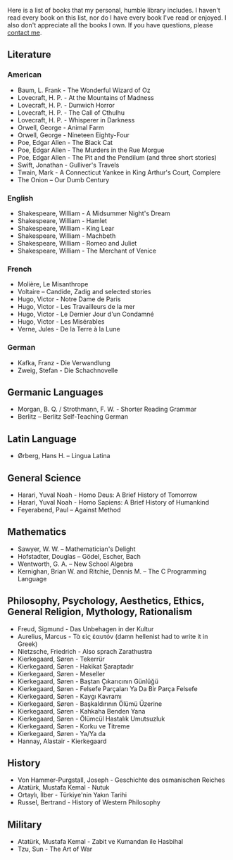 Here is a list of books that my personal, humble library includes. I haven't read every book on this list, nor do I have every book I've read or enjoyed. I also don't appreciate all the books I own. If you have questions, please [contact me](mailto:serhanekici@serhanekici.com).

## Literature

### American

* Baum, L. Frank - The Wonderful Wizard of Oz
* Lovecraft, H. P. - At the Mountains of Madness
* Lovecraft, H. P. - Dunwich Horror
* Lovecraft, H. P. - The Call of Cthulhu
* Lovecraft, H. P. - Whisperer in Darkness
* Orwell, George - Animal Farm
* Orwell, George - Nineteen Eighty-Four
* Poe, Edgar Allen - The Black Cat
* Poe, Edgar Allen - The Murders in the Rue Morgue
* Poe, Edgar Allen - The Pit and the Pendilum (and three short stories)
* Swift, Jonathan - Gulliver's Travels
* Twain, Mark - A Connecticut Yankee in King Arthur's Court, Complere
* The Onion – Our Dumb Century

### English

* Shakespeare, William - A Midsummer Night's Dream
* Shakespeare, William - Hamlet
* Shakespeare, William - King Lear
* Shakespeare, William - Machbeth
* Shakespeare, William - Romeo and Juliet
* Shakespeare, William - The Merchant of Venice

### French

* Molière, Le Misanthrope
* Voltaire – Candide, Zadig and selected stories
* Hugo, Victor - Notre Dame de Paris
* Hugo, Victor - Les Travailleurs de la mer
* Hugo, Victor - Le Dernier Jour d'un Condamné
* Hugo, Victor - Les Misérables
* Verne, Jules - De la Terre à la Lune

### German

* Kafka, Franz - Die Verwandlung
* Zweig, Stefan - Die Schachnovelle

## Germanic Languages

* Morgan, B. Q. / Strothmann, F. W. - Shorter Reading Grammar
* Berlitz – Berlitz Self-Teaching German

## Latin Language

* Ørberg, Hans H. – Lingua Latina

## General Science

* Harari, Yuval Noah - Homo Deus: A Brief History of Tomorrow
* Harari, Yuval Noah - Homo Sapiens: A Brief History of Humankind
* Feyerabend, Paul – Against Method

## Mathematics

* Sawyer, W. W. – Mathematician's Delight
* Hofstadter, Douglas – Gödel, Escher, Bach
* Wentworth, G. A. – New School Algebra
* Kernighan, Brian W. and Ritchie, Dennis M. – The C Programming Language

## Philosophy, Psychology, Aesthetics, Ethics, General Religion, Mythology, Rationalism

* Freud, Sigmund - Das Unbehagen in der Kultur
* Aurelius, Marcus - Τὰ εἰς ἑαυτόν (damn hellenist had to write it in Greek)
* Nietzsche, Friedrich - Also sprach Zarathustra
* Kierkegaard, Søren - Tekerrür
* Kierkegaard, Søren - Hakikat Şaraptadır
* Kierkegaard, Søren - Meseller
* Kierkegaard, Søren - Baştan Çıkarıcının Günlüğü
* Kierkegaard, Søren - Felsefe Parçaları Ya Da Bir Parça Felsefe
* Kierkegaard, Søren - Kaygı Kavramı
* Kierkegaard, Søren - Başkaldırının Ölümü Üzerine
* Kierkegaard, Søren - Kahkaha Benden Yana
* Kierkegaard, Søren - Ölümcül Hastalık Umutsuzluk
* Kierkegaard, Søren - Korku ve Titreme
* Kierkegaard, Søren - Ya/Ya da
* Hannay, Alastair - Kierkegaard

## History

* Von Hammer-Purgstall, Joseph - Geschichte des osmanischen Reiches
* Atatürk, Mustafa Kemal - Nutuk
* Ortaylı, İlber - Türkiye'nin Yakın Tarihi
* Russel, Bertrand - History of Western Philosophy

## Military
* Atatürk, Mustafa Kemal - Zabit ve Kumandan ile Hasbihal
* Tzu, Sun - The Art of War

